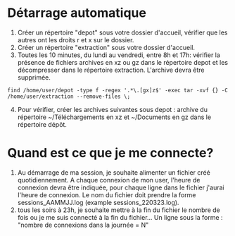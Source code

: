 # Détarrage automatique

1. Créer un répertoire "depot" sous votre dossier d'accueil, vérifier que les autres ont les droits r et x sur le dossier.
2. Créer un répertoire "extraction" sous votre dossier d'accueil. 
3. Toutes les 10 minutes, du lundi au vendredi, entre 8h et 17h: vérifier la présence de fichiers archives en xz ou gz dans le répertoire depot et les décompresser dans le répertoire extraction. L'archive devra être supprimée.
```
find /home/user/depot -type f -regex '.*\.[gx]z$' -exec tar -xvf {} -C /home/user/extraction --remove-files \;
```
4. Pour vérifier, créer les archives suivantes sous depot : archive du répertoire ~/Téléchargements en xz et ~/Documents en gz dans le répertoire dépôt.

# Quand est ce que je me connecte?
1. Au démarrage de ma session, je souhaite alimenter un fichier créé quotidiennement. A chaque connexion de mon user, l'heure de connexion devra être indiquée, pour chaque ligne dans le fichier j'aurai l'heure de connexion. Le nom du fichier doit prendre la forme sessions_AAMMJJ.log (example sessions_220323.log).
2. tous les soirs à 23h, je souhaite mettre à la fin du fichier le nombre de fois ou je me suis connecté à la fin du fichier... Un ligne sous la forme : "nombre de connexions dans la journée = N"

